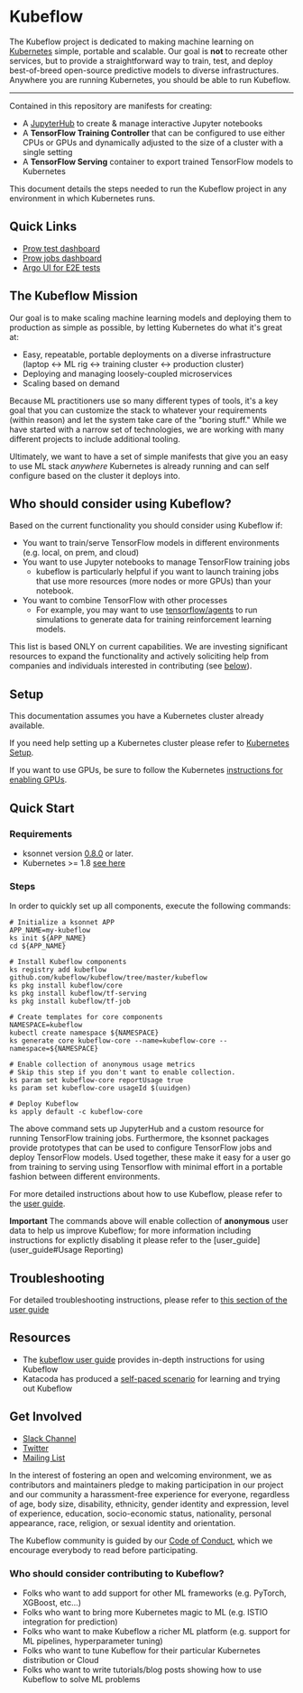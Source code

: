 # Kubeflow

The Kubeflow project is dedicated to making machine learning on [Kubernetes](https://kubernetes.io/) simple, portable and scalable. Our goal is **not** to recreate other services, but to provide a straightforward way to train, test, and deploy best-of-breed open-source predictive models to diverse infrastructures. Anywhere you are running Kubernetes, you should be able to run Kubeflow.

****

Contained in this repository are manifests for creating:

* A [JupyterHub](https://jupyterhub.readthedocs.io/en/latest/) to create & manage interactive Jupyter notebooks
* A **TensorFlow Training Controller** that can be configured to use either CPUs or GPUs and dynamically adjusted to the size of a cluster with a single setting
* A **TensorFlow Serving** container to export trained TensorFlow models to Kubernetes

This document details the steps needed to run the Kubeflow project in any environment in which Kubernetes runs.

## Quick Links
* [Prow test dashboard](https://k8s-testgrid.appspot.com/sig-big-data)
* [Prow jobs dashboard](https://prow.k8s.io/?repo=kubeflow%2Fkubeflow)
* [Argo UI for E2E tests](http://testing-argo.kubeflow.io)

## The Kubeflow Mission

Our goal is to make scaling machine learning models and deploying them to production as simple as possible, by letting Kubernetes do what it's great at:
- Easy, repeatable, portable deployments on a diverse infrastructure (laptop <-> ML rig <-> training cluster <-> production cluster)
- Deploying and managing loosely-coupled microservices
- Scaling based on demand



Because ML practitioners use so many different types of tools, it's a key goal that you can customize the stack to whatever your requirements (within reason) and let the system take care of the "boring stuff." While we have started with a narrow set of technologies, we are working with many different projects to include additional tooling.

Ultimately, we want to have a set of simple manifests that give you an easy to use ML stack _anywhere_ Kubernetes is already running and can self configure based on the cluster it deploys into.


## Who should consider using Kubeflow?

Based on the current functionality you should consider using Kubeflow if:

  * You want to train/serve TensorFlow models in different environments (e.g. local, on prem, and cloud)
  * You want to use Jupyter notebooks to manage TensorFlow training jobs
       * kubeflow is particularly helpful if you want to launch training jobs that use more resources (more nodes or more GPUs) than your notebook.
  * You want to combine TensorFlow with other processes
       * For example, you may want to use [tensorflow/agents](https://github.com/tensorflow/agents) to run simulations to generate data for training reinforcement learning models.

This list is based ONLY on current capabilities. We are investing significant resources to expand the
functionality and actively soliciting help from companies and individuals interested in contributing (see [below](README.md#who-should-consider-contributing-to-kubeflow)).

## Setup

This documentation assumes you have a Kubernetes cluster already available.

If you need help setting up a Kubernetes cluster please refer to [Kubernetes Setup](https://kubernetes.io/docs/setup/).

If you want to use GPUs, be sure to follow the Kubernetes [instructions for enabling GPUs](https://kubernetes.io/docs/tasks/manage-gpus/scheduling-gpus/).

## Quick Start

### Requirements

  * ksonnet version [0.8.0](https://ksonnet.io/#get-started) or later.
  * Kubernetes >= 1.8 [see here](https://github.com/kubeflow/tf-operator#requirements)

### Steps

In order to quickly set up all components, execute the following commands:

```commandline
# Initialize a ksonnet APP
APP_NAME=my-kubeflow
ks init ${APP_NAME}
cd ${APP_NAME}

# Install Kubeflow components
ks registry add kubeflow github.com/kubeflow/kubeflow/tree/master/kubeflow
ks pkg install kubeflow/core
ks pkg install kubeflow/tf-serving
ks pkg install kubeflow/tf-job

# Create templates for core components
NAMESPACE=kubeflow
kubectl create namespace ${NAMESPACE}
ks generate core kubeflow-core --name=kubeflow-core --namespace=${NAMESPACE}

# Enable collection of anonymous usage metrics
# Skip this step if you don't want to enable collection.
ks param set kubeflow-core reportUsage true
ks param set kubeflow-core usageId $(uuidgen)

# Deploy Kubeflow
ks apply default -c kubeflow-core
```

The above command sets up JupyterHub and a custom resource for running TensorFlow training jobs. Furthermore, the ksonnet packages
provide prototypes that can be used to configure TensorFlow jobs and deploy TensorFlow models.
Used together, these make it easy for a user go from training to serving using Tensorflow with minimal
effort in a portable fashion between different environments.

For more detailed instructions about how to use Kubeflow, please refer to the [user guide](user_guide.md).

**Important** The commands above will enable collection of **anonymous** user data to help us improve Kubeflow; for more information including instructions for explictly
disabling it please refer to the [user_guide](user_guide#Usage Reporting)

## Troubleshooting
For detailed troubleshooting instructions, please refer to [this section of the user guide](user_guide.md#troubleshooting)

## Resources

* The [kubeflow user guide](user_guide.md) provides in-depth instructions for using Kubeflow
* Katacoda has produced a [self-paced scenario](https://www.katacoda.com/kubeflow) for learning and trying out Kubeflow


## Get Involved

* [Slack Channel](https://join.slack.com/t/kubeflow/shared_invite/enQtMjgyMzMxNDgyMTQ5LWUwMTIxNmZlZTk2NGU0MmFiNDE4YWJiMzFiOGNkZGZjZmRlNTExNmUwMmQ2NzMwYzk5YzQxOWQyODBlZGY2OTg)
* [Twitter](http://twitter.com/kubeflow)
* [Mailing List](https://groups.google.com/forum/#!forum/kubeflow-discuss)

In the interest of fostering an open and welcoming environment, we as contributors and maintainers pledge to making participation in our project and our community a harassment-free experience for everyone, regardless of age, body size, disability, ethnicity, gender identity and expression, level of experience, education, socio-economic status, nationality, personal appearance, race, religion, or sexual identity and orientation.

The Kubeflow community is guided by our [Code of Conduct](https://github.com/kubeflow/community/blob/master/CODE_OF_CONDUCT.md), which we encourage everybody to read before participating.


### Who should consider contributing to Kubeflow?

* Folks who want to add support for other ML frameworks (e.g. PyTorch, XGBoost, etc...)
* Folks who want to bring more Kubernetes magic to ML (e.g. ISTIO integration for prediction)
* Folks who want to make Kubeflow a richer ML platform (e.g. support for ML pipelines, hyperparameter tuning)
* Folks who want to tune Kubeflow for their particular Kubernetes distribution or Cloud
* Folks who want to write tutorials/blog posts showing how to use Kubeflow to solve ML problems
